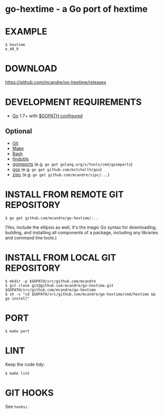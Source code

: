 # go-hextime - a Go port of hextime

# EXAMPLE

```
$ hextime
e_40_9
```

# DOWNLOAD

https://github.com/mcandre/go-hextime/releases

# DEVELOPMENT REQUIREMENTS

* [Go](https://golang.org) 1.7+ with [$GOPATH configured](https://gist.github.com/mcandre/ef73fb77a825bd153b7836ddbd9a6ddc)

## Optional

* [Git](https://git-scm.com)
* [Make](https://www.gnu.org/software/make/)
* [Bash](https://www.gnu.org/software/bash/)
* [findutils](https://www.gnu.org/software/findutils/)
* [goimports](https://godoc.org/golang.org/x/tools/cmd/goimports) (e.g. `go get golang.org/x/tools/cmd/goimports`)
* [gox](https://github.com/mitchellh/gox) (e.g. `go get github.com/mitchellh/gox`)
* [zipc](https://github.com/mcandre/zipc) (e.g. `go get github.com/mcandre/zipc/...`)

# INSTALL FROM REMOTE GIT REPOSITORY

```
$ go get github.com/mcandre/go-hextime/...
```

(Yes, include the ellipsis as well, it's the magic Go syntax for downloading, building, and installing all components of a package, including any libraries and command line tools.)

# INSTALL FROM LOCAL GIT REPOSITORY

```
$ mkdir -p $GOPATH/src/github.com/mcandre
$ git clone git@github.com:mcandre/go-hextime.git $GOPATH/src/github.com/mcandre/go-hextime
$ sh -c "cd $GOPATH/src/github.com/mcandre/go-hextime/cmd/hextime && go install"
```

# PORT

```
$ make port
```

# LINT

Keep the code tidy:

```
$ make lint
```

# GIT HOOKS

See `hooks/`.
